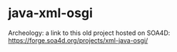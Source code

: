 # java-xml-osgi
Archeology: a link to this old project hosted on SOA4D: https://forge.soa4d.org/projects/xml-java-osgi/
